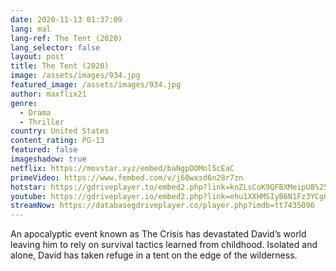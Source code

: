 ```yaml
---
date: 2020-11-13 01:37:09
lang: mal
lang-ref: The Tent (2020)
lang_selector: false
layout: post
title: The Tent (2020)
image: /assets/images/934.jpg
featured_image: /assets/images/934.jpg
author: maxflix21
genre:
  - Drama
  - Thriller
country: United States
content_rating: PG-13
featured: false
imageshadow: true
netflix: https://movstar.xyz/embed/baNgpDOMnl5cEaC
primeVideo: https://www.fembed.com/v/j60wxsd6n28r7zn
hotstar: https://gdriveplayer.to/embed2.php?link=knZLsCoK9QFBXMeipU8%252BGQmQplNjAXssS4Lks5RNoDEKpEgtSMD2GHztmdQGBvKAANTZQl67OoVLsOvZoxsq4Qk10HGtLZmDg%252FLTwZgGD5kRsAiQO2COvR3Smt4u4CWrEDl6veb0CZ0ZnmyqUAl9KiXw3rCN1fSPU1ZMprpLJlxSZyqAeDhB9qRuSiaRu%252BG7E%253D
youtube: https://gdriveplayer.io/embed2.php?link=ehu1XXHMSIyB6N1Fz3YCgQGqgdXJB54aRpN6eQCwdhbj7UjjvH2TSB3I5kGMN1weT74sXc%252F%252BhZXBXrjsPRQ6aEUahTBxYB4oQtiAFJ80VpJAJ79x%252FtpKXt9jQnPET%252BvvpbfuY%252BUsbpbouDmGYRvoJJMpjjeucFPSLtsuL7tokpK4PS30sJaIVFf5p88Z6fQWLLjBZK9EP%252BCsxKI%252BO8JmsE206%252BCALz%252FJyGnWJyBaoI1bIVGX%252BQ8yl4w%252Fk3tF57qNMkPJCwmxRZpVaLvlZWCuhJ9eMXYNJFPR7NpcwzlixPZ1LoO3NxdUEaoD2kMQ0SfytgGqOg8sodXFsu7q4KCQT7
streamNow: https://databasegdriveplayer.co/player.php?imdb=tt7435096
---
```

An apocalyptic event known as The Crisis has devastated David’s world leaving him to rely on survival tactics learned from childhood. Isolated and alone, David has taken refuge in a tent on the edge of the wilderness.